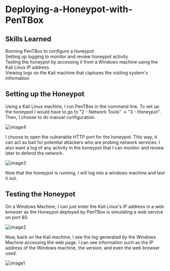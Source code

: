 # Deploying-a-Honeypot-with-PenTBox 

## Skills Learned
Running PenTBox to configure a honeypot<br>
Setting up logging to monitor and review honeypot activity<br>
Testing the honeypot by accessing it from a Windows machine using the Kali Linux IP address<br>
Viewing logs on the Kali machine that captures the visiting system's information<br>

## Setting up the Honeypot

Using a Kali Linux machine, I run PenTBox in the command line. To set up
the honeypot I would have to go to "2 - Network Tools" → "3 - Honeypot".
Then, I choose to do manual configuration.

![image4](https://github.com/user-attachments/assets/8d610bc1-187c-4643-b479-2712d683a204)


I choose to open the vulnerable HTTP port for the honeypot. This way, it
can act as bait for potential attackers who are probing network
services. I also want a log of any activity in the honeypot that I can
monitor and review later to defend the network.

![image3](https://github.com/user-attachments/assets/ebd7d9a0-f1f6-46c3-91f3-ad735e83c3da)


Now that the honeypot is running, I will log into a windows machine and
test it out.

## Testing the Honeypot

On a Windows Machine, I can just enter the Kali Linux's IP address in a
web browser as the Honeypot deployed by PenTBox is simulating a web
service on port 80.

![image2](https://github.com/user-attachments/assets/610559a3-9fe2-4678-8bd7-3820cb70928d)


Now, back on the Kali machine, I see the log generated by the Windows
Machine accessing the web page. I can see information such as the IP
address of the Windows machine, the version, and even the web browser
used.

![image1](https://github.com/user-attachments/assets/8956e36c-6c6d-4510-b5fb-f5c7260ed2a5)

